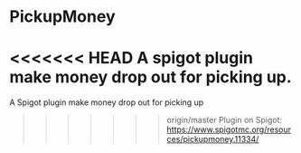 # PickupMoney
<<<<<<< HEAD
A spigot plugin make money drop out for picking up.
=======
A Spigot plugin make money drop out for picking up <br>
>>>>>>> origin/master
Plugin on Spigot: https://www.spigotmc.org/resources/pickupmoney.11334/
